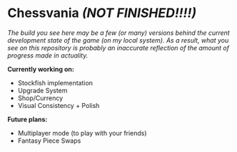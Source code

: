 # Chessvania ***(NOT FINISHED!!!!)***

*The build you see here may be a few (or many) versions behind the current development state of the game (on my local system). As a result, what you see on this repository is probably an inaccurate reflection of the amount of progress made in actuality.*

**Currently working on:**
* Stockfish implementation
* Upgrade System
* Shop/Currency
* Visual Consistency + Polish

**Future plans:**
* Multiplayer mode (to play with your friends)
* Fantasy Piece Swaps
